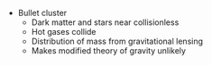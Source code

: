  - Bullet cluster
	 - Dark matter and stars near collisionless
	 - Hot gases collide
	 - Distribution of mass from gravitational lensing
	 - Makes modified theory of gravity unlikely